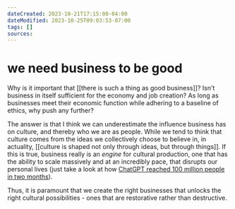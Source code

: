 ```yaml
---
dateCreated: 2023-10-21T17:15:00-04:00
dateModified: 2023-10-25T09:03:53-07:00
tags: []
sources: 
---
```

# we need business to be good

Why is it important that [[there is such a thing as good business]]? Isn't business in itself sufficient for the economy and job creation? As long as businesses meet their economic function while adhering to a baseline of ethics, why push any further?

The answer is that I think we can underestimate the influence business has on culture, and thereby who we are as people. While we tend to think that culture comes from the ideas we collectively choose to believe in, in actuality, [[culture is shaped not only through ideas, but through things]]. If this is true, business really is an *engine* for cultural production, one that has the ability to scale massively and at an incredibly pace, that disrupts our personal lives (just take a look at how [ChatGPT reached 100 million people in two months](https://arstechnica.com/information-technology/2023/02/chatgpt-sets-record-for-fastest-growing-user-base-in-history-report-says/)). 

Thus, it is paramount that we create the right businesses that unlocks the right cultural possibilities - ones that are restorative rather than destructive. 
